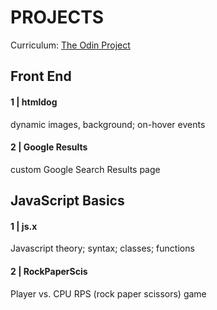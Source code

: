 # PROJECTS
Curriculum: [The Odin Project](https://www.theodinproject.com/dashboard)

## Front End
#### <strong>1 | htmldog</strong>
dynamic images, background; on-hover events

#### <strong>2 | Google Results </strong>
custom Google Search Results page

## JavaScript Basics

#### <strong>1 | js.x</strong>
Javascript theory; syntax; classes; functions


#### <strong>2 | RockPaperScis</strong> 
Player vs. CPU RPS (rock paper scissors) game 

